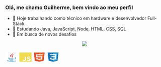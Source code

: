 ### Olá, me chamo Guilherme, bem vindo ao meu perfil

- 🔭 Hoje trabalhando como técnico em hardware e desenvolvedor Full-Stack 
- 🌱 Estudando Java, JavaScript, Node, HTML, CSS, SQL
- 👾 Em busca de novos desafios

<div align="center">
  <img height="180em" src="https://github-readme-stats.vercel.app/api/top-langs/?username=guiziin25&layout=compact&langs_count=7&theme=tokyonight"/>
</div>
<div style="display: inline_block"><br>
  <img align="center" alt="Gui-Java" height="30" width="40" src="https://raw.githubusercontent.com/devicons/devicon/master/icons/java/java-original.svg">
  <img align="center" alt="Gui-Js" height="30" width="40" src="https://raw.githubusercontent.com/devicons/devicon/master/icons/javascript/javascript-plain.svg">
  <img align="center" alt="Gui-HTML" height="30" width="40" src="https://raw.githubusercontent.com/devicons/devicon/master/icons/html5/html5-original.svg">
  <img align="center" alt="Gui-CSS" height="30" width="40" src="https://raw.githubusercontent.com/devicons/devicon/master/icons/css3/css3-original.svg">
</div>
